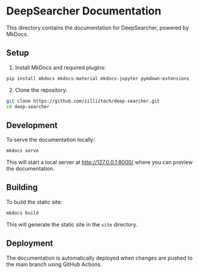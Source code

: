 # DeepSearcher Documentation

This directory contains the documentation for DeepSearcher, powered by MkDocs.

## Setup

1. Install MkDocs and required plugins:

```bash
pip install mkdocs mkdocs-material mkdocs-jupyter pymdown-extensions
```

2. Clone the repository:

```bash
git clone https://github.com/zilliztech/deep-searcher.git
cd deep-searcher
```

## Development

To serve the documentation locally:

```bash
mkdocs serve
```

This will start a local server at http://127.0.0.1:8000/ where you can preview the documentation.

## Building

To build the static site:

```bash
mkdocs build
```

This will generate the static site in the `site` directory.

## Deployment

The documentation is automatically deployed when changes are pushed to the main branch using GitHub Actions. 
